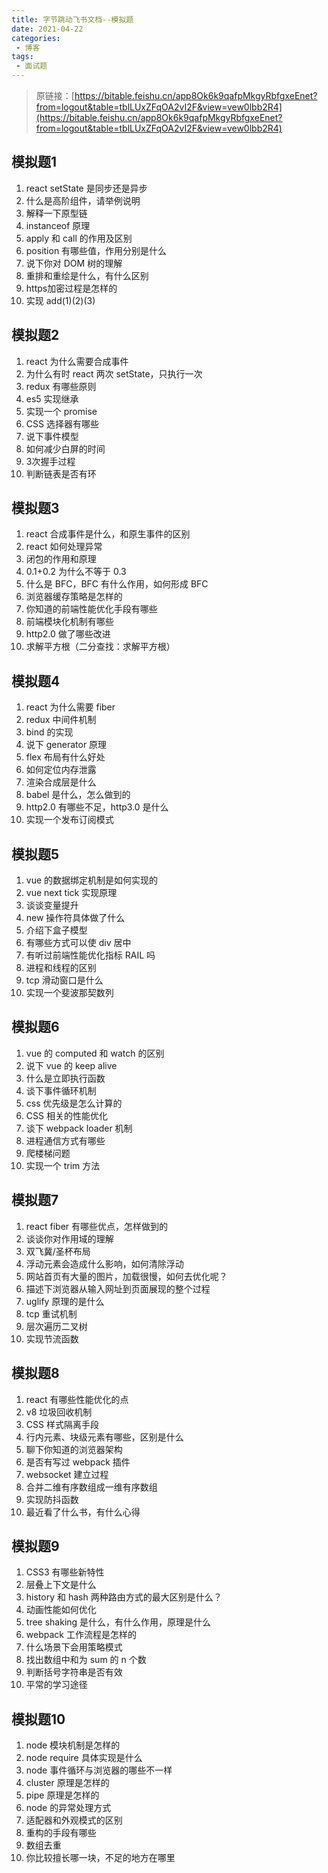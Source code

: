 ```yaml
---
title: 字节跳动飞书文档--模拟题
date: 2021-04-22
categories:
 - 博客
tags:
 - 面试题
---
```


<!-- more -->



> 原链接：[https://bitable.feishu.cn/app8Ok6k9qafpMkgyRbfgxeEnet?from=logout&table=tblLUxZFqOA2vI2F&view=vew0lbb2R4](https://bitable.feishu.cn/app8Ok6k9qafpMkgyRbfgxeEnet?from=logout&table=tblLUxZFqOA2vI2F&view=vew0lbb2R4)



## 模拟题1

1. react setState 是同步还是异步
2. 什么是高阶组件，请举例说明
3. 解释一下原型链
4. instanceof 原理
5. apply 和 call 的作用及区别
6. position 有哪些值，作用分别是什么
7. 说下你对 DOM 树的理解
8. 重排和重绘是什么，有什么区别
9. https加密过程是怎样的
10. 实现 add(1)(2)(3)



## 模拟题2

1. react 为什么需要合成事件
2. 为什么有时 react 两次 setState，只执行一次
3. redux 有哪些原则
4. es5 实现继承
5. 实现一个 promise
6. CSS 选择器有哪些
7. 说下事件模型
8. 如何减少白屏的时间
9. 3次握手过程
10. 判断链表是否有环



## 模拟题3

1. react 合成事件是什么，和原生事件的区别
2. react 如何处理异常
3. 闭包的作用和原理
4. 0.1+0.2 为什么不等于 0.3
5. 什么是 BFC，BFC 有什么作用，如何形成 BFC
6. 浏览器缓存策略是怎样的
7. 你知道的前端性能优化手段有哪些
8. 前端模块化机制有哪些
9. http2.0 做了哪些改进
10. 求解平方根（二分查找：求解平方根）



## 模拟题4

1. react 为什么需要 fiber
2. redux 中间件机制
3. bind 的实现
4. 说下 generator 原理
5. flex 布局有什么好处
6. 如何定位内存泄露
7. 渲染合成层是什么
8. babel 是什么，怎么做到的
9. http2.0 有哪些不足，http3.0 是什么
10. 实现一个发布订阅模式



## 模拟题5

1. vue 的数据绑定机制是如何实现的
2. vue next tick 实现原理
3. 谈谈变量提升
4. new 操作符具体做了什么
5. 介绍下盒子模型
6. 有哪些方式可以使 div 居中
7. 有听过前端性能优化指标 RAIL 吗
8. 进程和线程的区别
9. tcp 滑动窗口是什么
10. 实现一个斐波那契数列



## 模拟题6

1. vue 的 computed 和 watch 的区别
2. 说下 vue 的 keep alive
3. 什么是立即执行函数
4. 谈下事件循环机制
5. css 优先级是怎么计算的
6. CSS 相关的性能优化
7. 谈下 webpack loader 机制
8. 进程通信方式有哪些
9. 爬楼梯问题
10. 实现一个 trim 方法



## 模拟题7

1. react fiber 有哪些优点，怎样做到的
2. 谈谈你对作用域的理解
3. 双飞冀/圣杯布局
4. 浮动元素会造成什么影响，如何清除浮动
5. 网站首页有大量的图片，加载很慢，如何去优化呢？
6. 描述下浏览器从输入网址到页面展现的整个过程
7. uglify 原理的是什么
8. tcp 重试机制
9. 层次遍历二叉树
10. 实现节流函数



## 模拟题8

1. react 有哪些性能优化的点
2. v8 垃圾回收机制
3. CSS 样式隔离手段
4. 行内元素、块级元素有哪些，区别是什么
5. 聊下你知道的浏览器架构
6. 是否有写过 webpack 插件
7. websocket 建立过程
8. 合并二维有序数组成一维有序数组
9. 实现防抖函数
10. 最近看了什么书，有什么心得



## 模拟题9

1. CSS3 有哪些新特性
2. 层叠上下文是什么
3. history 和 hash 两种路由方式的最大区别是什么？
4. 动画性能如何优化
5. tree shaking 是什么，有什么作用，原理是什么
6. webpack 工作流程是怎样的
7. 什么场景下会用策略模式
8. 找出数组中和为 sum 的 n 个数
9. 判断括号字符串是否有效
10. 平常的学习途径



## 模拟题10

1. node 模块机制是怎样的
2. node require 具体实现是什么 
3. node 事件循环与浏览器的哪些不一样
4. cluster 原理是怎样的
5. pipe 原理是怎样的
6. node 的异常处理方式
7. 适配器和外观模式的区别
8. 重构的手段有哪些
9. 数组去重
10. 你比较擅长哪一块，不足的地方在哪里